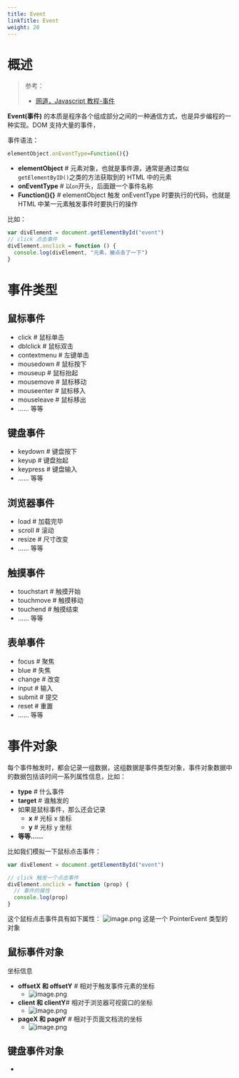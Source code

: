 ```yaml
---
title: Event
linkTitle: Event
weight: 20
---
```


# 概述

> 参考：
>
> - [网道，Javascript 教程-事件](https://wangdoc.com/javascript/events/index.html)

**Event(事件)** 的本质是程序各个组成部分之间的一种通信方式，也是异步编程的一种实现。DOM 支持大量的事件，

事件语法：

```javascript
elementObject.onEventType=Function(){}
```

- **elementObject** # 元素对象，也就是事件源，通常是通过类似 `getElementByID()`之类的方法获取到的 HTML 中的元素
- **onEventType** # 以`on`开头，后面跟一个事件名称
- **Function(){}** # elementObject 触发 onEventType 时要执行的代码，也就是 HTML 中某一元素触发事件时要执行的操作

比如：

```javascript
var divElement = document.getElementById("event")
// click 点击事件
divElement.onclick = function () {
  console.log(divElement, "元素，被点击了一下")
}
```

# 事件类型

## 鼠标事件

- click # 鼠标单击
- dblclick # 鼠标双击
- contextmenu # 左键单击
- mousedown # 鼠标按下
- mouseup # 鼠标抬起
- mousemove # 鼠标移动
- mouseenter # 鼠标移入
- mouseleave # 鼠标移出
- ...... 等等

## 键盘事件

- keydown # 键盘按下
- keyup # 键盘抬起
- keypress # 键盘输入
- ...... 等等

## 浏览器事件

- load # 加载完毕
- scroll # 滚动
- resize # 尺寸改变
- ...... 等等

## 触摸事件

- touchstart # 触摸开始
- touchmove # 触摸移动
- touchend # 触摸结束
- ...... 等等

## 表单事件

- focus # 聚焦
- blue # 失焦
- change # 改变
- input # 输入
- submit # 提交
- reset # 重置
- ...... 等等

# 事件对象

每个事件触发时，都会记录一组数据，这组数据是事件类型对象，事件对象数据中的数据包括该时间一系列属性信息，比如：

- **type** # 什么事件
- **target** # 谁触发的
- 如果是鼠标事件，那么还会记录
  - **x** # 光标 x 坐标
  - **y** # 光标 y 坐标
- **等等......**

比如我们模拟一下鼠标点击事件：

```javascript
var divElement = document.getElementById("event")

// click 触发一个点击事件
divElement.onclick = function (prop) {
  // 事件的属性
  console.log(prop)
}
```

这个鼠标点击事件具有如下属性：
![image.png](https://notes-learning.oss-cn-beijing.aliyuncs.com/nzci2k/1641961554049-e88a8221-0593-4b6e-be48-6a093e0d1b0a.png)
这是一个 PointerEvent 类型的对象

## 鼠标事件对象

坐标信息

- **offsetX 和 offsetY** # 相对于触发事件元素的坐标
  - ![image.png](https://notes-learning.oss-cn-beijing.aliyuncs.com/nzci2k/1641961872393-217cf16a-78e5-449c-9e33-d91f52c6dd96.png)
- **client 和 clientY**# 相对于浏览器可视窗口的坐标
  - ![image.png](https://notes-learning.oss-cn-beijing.aliyuncs.com/nzci2k/1641961917878-40b8b649-3846-4f31-81f1-9e98e407f320.png)
- **pageX 和 pageY** # 相对于页面文档流的坐标
  - ![image.png](https://notes-learning.oss-cn-beijing.aliyuncs.com/nzci2k/1641961945785-c13cc660-5702-444f-b6a3-2d21a341341f.png)

## 键盘事件对象

-
